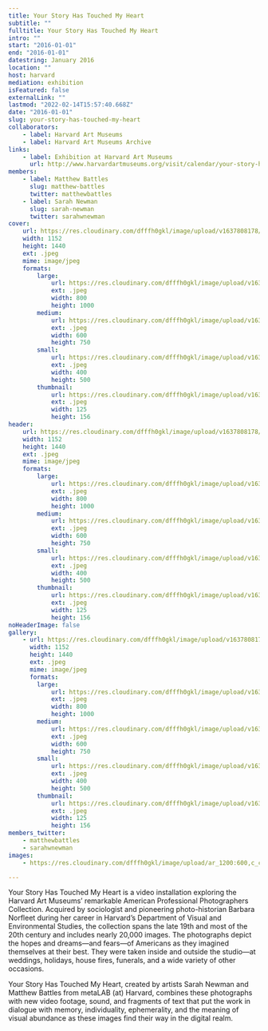 ```yaml
---
title: Your Story Has Touched My Heart
subtitle: ""
fulltitle: Your Story Has Touched My Heart
intro: ""
start: "2016-01-01"
end: "2016-01-01"
datestring: January 2016
location: ""
host: harvard
mediation: exhibition
isFeatured: false
externalLink: ""
lastmod: "2022-02-14T15:57:40.668Z"
date: "2016-01-01"
slug: your-story-has-touched-my-heart
collaborators:
    - label: Harvard Art Museums
    - label: Harvard Art Museums Archive
links:
    - label: Exhibition at Harvard Art Museums
      url: http://www.harvardartmuseums.org/visit/calendar/your-story-has-touched-my-heart
members:
    - label: Matthew Battles
      slug: matthew-battles
      twitter: matthewbattles
    - label: Sarah Newman
      slug: sarah-newman
      twitter: sarahwnewman
cover:
    url: https://res.cloudinary.com/dfffh0gkl/image/upload/v1637808178/yourstory1_b53ad72205.jpg
    width: 1152
    height: 1440
    ext: .jpeg
    mime: image/jpeg
    formats:
        large:
            url: https://res.cloudinary.com/dfffh0gkl/image/upload/v1637808179/large_yourstory1_b53ad72205.jpg
            ext: .jpeg
            width: 800
            height: 1000
        medium:
            url: https://res.cloudinary.com/dfffh0gkl/image/upload/v1637808179/medium_yourstory1_b53ad72205.jpg
            ext: .jpeg
            width: 600
            height: 750
        small:
            url: https://res.cloudinary.com/dfffh0gkl/image/upload/v1637808179/small_yourstory1_b53ad72205.jpg
            ext: .jpeg
            width: 400
            height: 500
        thumbnail:
            url: https://res.cloudinary.com/dfffh0gkl/image/upload/v1637808178/thumbnail_yourstory1_b53ad72205.jpg
            ext: .jpeg
            width: 125
            height: 156
header:
    url: https://res.cloudinary.com/dfffh0gkl/image/upload/v1637808178/yourstory1_b53ad72205.jpg
    width: 1152
    height: 1440
    ext: .jpeg
    mime: image/jpeg
    formats:
        large:
            url: https://res.cloudinary.com/dfffh0gkl/image/upload/v1637808179/large_yourstory1_b53ad72205.jpg
            ext: .jpeg
            width: 800
            height: 1000
        medium:
            url: https://res.cloudinary.com/dfffh0gkl/image/upload/v1637808179/medium_yourstory1_b53ad72205.jpg
            ext: .jpeg
            width: 600
            height: 750
        small:
            url: https://res.cloudinary.com/dfffh0gkl/image/upload/v1637808179/small_yourstory1_b53ad72205.jpg
            ext: .jpeg
            width: 400
            height: 500
        thumbnail:
            url: https://res.cloudinary.com/dfffh0gkl/image/upload/v1637808178/thumbnail_yourstory1_b53ad72205.jpg
            ext: .jpeg
            width: 125
            height: 156
noHeaderImage: false
gallery:
    - url: https://res.cloudinary.com/dfffh0gkl/image/upload/v1637808178/yourstory1_b53ad72205.jpg
      width: 1152
      height: 1440
      ext: .jpeg
      mime: image/jpeg
      formats:
        large:
            url: https://res.cloudinary.com/dfffh0gkl/image/upload/v1637808179/large_yourstory1_b53ad72205.jpg
            ext: .jpeg
            width: 800
            height: 1000
        medium:
            url: https://res.cloudinary.com/dfffh0gkl/image/upload/v1637808179/medium_yourstory1_b53ad72205.jpg
            ext: .jpeg
            width: 600
            height: 750
        small:
            url: https://res.cloudinary.com/dfffh0gkl/image/upload/v1637808179/small_yourstory1_b53ad72205.jpg
            ext: .jpeg
            width: 400
            height: 500
        thumbnail:
            url: https://res.cloudinary.com/dfffh0gkl/image/upload/v1637808178/thumbnail_yourstory1_b53ad72205.jpg
            ext: .jpeg
            width: 125
            height: 156
members_twitter:
    - matthewbattles
    - sarahwnewman
images:
    - https://res.cloudinary.com/dfffh0gkl/image/upload/ar_1200:600,c_crop/c_limit,h_1200,w_600/v1637808178/yourstory1_b53ad72205.jpg

---
```

Your Story Has Touched My Heart is a video installation exploring the Harvard Art Museums’ remarkable American Professional Photographers Collection. Acquired by sociologist and pioneering photo-historian Barbara Norfleet during her career in Harvard’s Department of Visual and Environmental Studies, the collection spans the late 19th and most of the 20th century and includes nearly 20,000 images. The photographs depict the hopes and dreams—and fears—of Americans as they imagined themselves at their best. They were taken inside and outside the studio—at weddings, holidays, house fires, funerals, and a wide variety of other occasions.

Your Story Has Touched My Heart, created by artists Sarah Newman and Matthew Battles from metaLAB (at) Harvard, combines these photographs with new video footage, sound, and fragments of text that put the work in dialogue with memory, individuality, ephemerality, and the meaning of visual abundance as these images find their way in the digital realm.